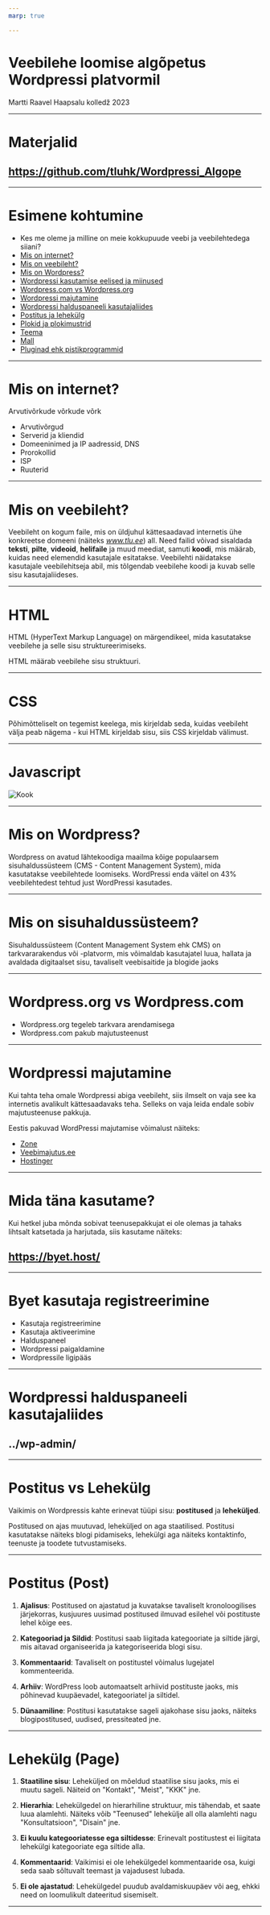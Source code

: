 ```yaml
---
marp: true

---
```

# Veebilehe loomise algõpetus Wordpressi platvormil

Martti Raavel
Haapsalu kolledž
2023

---
# Materjalid

## https://github.com/tluhk/Wordpressi_Algope
---
# Esimene kohtumine

- Kes me oleme ja milline on meie kokkupuude veebi ja veebilehtedega siiani?
- [Mis on internet?](../../concepts/Internet/about.md)
- [Mis on veebileht?](../../concepts/Veebileht/about.md)
- [Mis on Wordpress?](../../concepts/Wordpress/about.md)
- [Wordpressi kasutamise eelised ja miinused](../../concepts/plussidMiinused/about.md)
- [Wordpress.com vs Wordpress.org](../../concepts/WordpressVSWordpress/about.md)
- [Wordpressi majutamine](../../concepts/WordpressiMajutamine/about.md)
- [Wordpressi halduspaneeli kasutajaliides](../../concepts/halduspaneel/about.md)
- [Postitus ja lehekülg](../../concepts/postVSpage/about.md)
- [Plokid ja plokimustrid](../../concepts/plokid/about.md)
- [Teema](../../concepts/teema/about.md)
- [Mall](../../concepts/mall/about.md)
- [Pluginad ehk pistikprogrammid](../../concepts/plugins/about.md)

---
# Mis on internet?

Arvutivõrkude võrkude võrk
- Arvutivõrgud
- Serverid ja kliendid
- Domeeninimed ja IP aadressid, DNS
- Prorokollid
- ISP
- Ruuterid


---
# Mis on veebileht?

Veebileht on kogum faile, mis on üldjuhul kättesaadavad internetis ühe konkreetse domeeni (näiteks *www.tlu.ee*) all. Need failid võivad sisaldada **teksti**, **pilte**, **videoid**, **helifaile** ja muud meediat, samuti **koodi**, mis määrab, kuidas need elemendid kasutajale esitatakse. Veebilehti näidatakse kasutajale veebilehitseja abil, mis tõlgendab veebilehe koodi ja kuvab selle sisu kasutajaliideses.

---
# HTML

HTML (HyperText Markup Language) on märgendikeel, mida kasutatakse veebilehe ja selle sisu struktureerimiseks.

HTML määrab veebilehe sisu struktuuri.

---
# CSS

Põhimõtteliselt on tegemist keelega, mis kirjeldab seda, kuidas veebileht välja peab nägema - kui HTML kirjeldab sisu, siis CSS kirjeldab välimust.

---
# Javascript

![Kook](./cake.png)

---
# Mis on Wordpress?

Wordpress on avatud lähtekoodiga maailma kõige populaarsem sisuhaldussüsteem (CMS - Content Management System), mida kasutatakse veebilehtede loomiseks. WordPressi enda väitel on 43% veebilehtedest tehtud just WordPressi kasutades.

---
# Mis on sisuhaldussüsteem?

Sisuhaldussüsteem (Content Management System ehk CMS) on tarkvararakendus või -platvorm, mis võimaldab kasutajatel luua, hallata ja avaldada digitaalset sisu, tavaliselt veebisaitide ja blogide jaoks

---
# Wordpress.org vs Wordpress.com

- Wordpress.org tegeleb tarkvara arendamisega
- Wordpress.com pakub majutusteenust

---
# Wordpressi majutamine

Kui tahta teha omale Wordpressi abiga veebileht, siis ilmselt on vaja see ka internetis avalikult kättesaadavaks teha. Selleks on vaja leida endale sobiv majutusteenuse pakkuja.

Eestis pakuvad WordPressi majutamise võimalust näiteks:
- [Zone](https://www.zone.ee/)
- [Veebimajutus.ee](https://www.veebimajutus.ee/paketid-ja-hinnad)
- [Hostinger](https://www.hostinger.ee/parim-wordpress-veebimajutus)

---
# Mida täna kasutame?

Kui hetkel juba mõnda sobivat teenusepakkujat ei ole olemas ja tahaks lihtsalt katsetada ja harjutada, siis kasutame näiteks:

## https://byet.host/

---
# Byet kasutaja registreerimine

- Kasutaja registreerimine
- Kasutaja aktiveerimine
- Halduspaneel
- Wordpressi paigaldamine
- Wordpressile ligipääs

---
# Wordpressi halduspaneeli kasutajaliides

## ../wp-admin/

---
# Postitus vs Lehekülg

Vaikimis on Wordpressis kahte erinevat tüüpi sisu: **postitused** ja **leheküljed**.

Postitused on ajas muutuvad, leheküljed on aga staatilised. Postitusi kasutatakse näiteks blogi pidamiseks, lehekülgi aga näiteks kontaktinfo, teenuste ja toodete tutvustamiseks.

---
# Postitus (Post)

1. **Ajalisus**: Postitused on ajastatud ja kuvatakse tavaliselt kronoloogilises järjekorras, kusjuures uusimad postitused ilmuvad esilehel või postituste lehel kõige ees. 

2. **Kategooriad ja Sildid**: Postitusi saab liigitada kategooriate ja siltide järgi, mis aitavad organiseerida ja kategoriseerida blogi sisu.

3. **Kommentaarid**: Tavaliselt on postitustel võimalus lugejatel kommenteerida.

4. **Arhiiv**: WordPress loob automaatselt arhiivid postituste jaoks, mis põhinevad kuupäevadel, kategooriatel ja siltidel.

5. **Dünaamiline**: Postitusi kasutatakse sageli ajakohase sisu jaoks, näiteks blogipostitused, uudised, pressiteated jne.

---
# Lehekülg (Page)

1. **Staatiline sisu**: Leheküljed on mõeldud staatilise sisu jaoks, mis ei muutu sageli. Näiteid on "Kontakt", "Meist", "KKK" jne.

2. **Hierarhia**: Lehekülgedel on hierarhiline struktuur, mis tähendab, et saate luua alamlehti. Näiteks võib "Teenused" lehekülje all olla alamlehti nagu "Konsultatsioon", "Disain" jne.

3. **Ei kuulu kategooriatesse ega siltidesse**: Erinevalt postitustest ei liigitata lehekülgi kategooriate ega siltide alla.

4. **Kommentaarid**: Vaikimisi ei ole lehekülgedel kommentaaride osa, kuigi seda saab sõltuvalt teemast ja vajadusest lubada.

5. **Ei ole ajastatud**: Lehekülgedel puudub avaldamiskuupäev või aeg, ehkki need on loomulikult dateeritud sisemiselt.
---